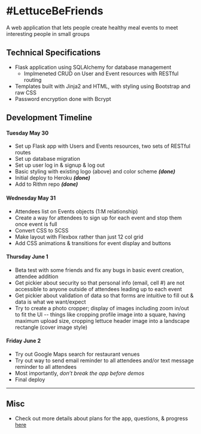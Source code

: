 # #LettuceBeFriends

A web application that lets people create healthy meal events to meet interesting people in small groups

## Technical Specifications

* Flask application using SQLAlchemy for database management
	* Implmeneted CRUD on User and Event resources with RESTful routing
* Templates built with Jinja2 and HTML, with styling using Bootstrap and raw CSS
* Password encryption done with Bcrypt

## Development Timeline

#### Tuesday May 30

* Set up Flask app with Users and Events resources, two sets of RESTful routes 
* Set up database migration
* Set up user log in & signup & log out
* Basic styling with existing logo (above) and color scheme **_(done)_**
* Initial deploy to Heroku **_(done)_**
* Add to Rithm repo **_(done)_**

#### Wednesday May 31

* Attendees list on Events objects (1:M relationship)
* Create a way for attendees to sign up for each event and stop them once event is full
* Convert CSS to SCSS
* Make layout with Flexbox rather than just 12 col grid
* Add CSS animations & transitions for event display and buttons

#### Thursday June 1

* Beta test with some friends and fix any bugs in basic event creation, attendee addition
* Get pickier about security so that personal info (email, cell #) are not accessible to anyone outside of attendees leading up to each event
* Get pickier about validation of data so that forms are intuitive to fill out & data is what we want/expect
* Try to create a photo cropper; display of images including zoom in/out to fit the UI -- things like cropping profile image into a square, having maximum upload size, cropping lettuce header image into a landscape rectangle (cover image style)

#### Friday June 2

* Try out Google Maps search for restaurant venues
* Try out way to send email reminder to all attendees and/or text message reminder to all attendees
* Most importantly, *don’t break the app before demos*
* Final deploy


********

## Misc

* Check out more details about plans for the app, questions, & progress [here](https://docs.google.com/document/d/1UcY4zTgfRUQolKyFGeEFAckOhiQEANiOMKMgdrafxm4/edit?usp=sharing)